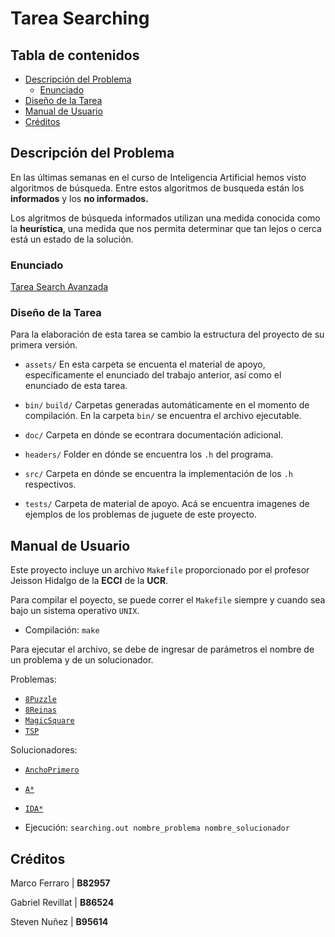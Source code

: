 # Tarea Searching

## Tabla de contenidos

- [Descripción del Problema](#descripción-del-problema)
  - [Enunciado](#enunciado)
- [Diseño de la Tarea](#diseño-de-la-tarea)
- [Manual de Usuario](#manual-de-usuario)
- [Créditos](#créditos)

## Descripción del Problema

En las últimas semanas en el curso de Inteligencia Artificial hemos visto algoritmos de búsqueda. Entre estos algoritmos de busqueda están los **informados** y los **no informados.**

Los algritmos de búsqueda informados utilizan una medida conocida como la **heurística**, una medida que nos permita determinar que tan lejos o cerca está un estado de la solución.

### Enunciado

  [Tarea Search Avanzada](assets/TareaSearchAvanzada.pdf)

### Diseño de la Tarea

Para la elaboración de esta tarea se cambio la estructura del proyecto de su primera versión.

- `assets/` En esta carpeta se encuenta el material de apoyo, específicamente el enunciado del trabajo anterior, así como el enunciado de esta tarea.

- `bin/` `build/` Carpetas generadas automáticamente en el momento de compilación. En la carpeta `bin/` se encuentra el archivo ejecutable.

- `doc/` Carpeta en dónde se econtrara documentación adicional.

- `headers/` Folder en dónde se encuentra los `.h` del programa.

- `src/` Carpeta en dónde se encuentra la implementación de los `.h` respectivos.

- `tests/` Carpeta de material de apoyo. Acá se encuentra imagenes de ejemplos de los problemas de juguete de este proyecto.

## Manual de Usuario

Este proyecto incluye un archivo `Makefile` proporcionado por el profesor Jeisson Hidalgo de la **ECCI** de la **UCR**.

Para compilar el poyecto, se puede correr el `Makefile` siempre y cuando sea bajo un sistema operativo `UNIX`.

- Compilación: `make`

Para ejecutar el archivo, se debe de ingresar de parámetros el nombre de un problema y de un solucionador.

Problemas:

- [`8Puzzle`](doc/problemas/8Puzzle.md)
- [`8Reinas`](doc/problemas/8Reinas.md)
- [`MagicSquare`](doc/problemas/MagicSquare.md)
- [`TSP`](doc/problemas/Viajero.md)

Solucionadores:

- [`AnchoPrimero`](doc/algoritmos/AnchoPrimero.md)
- [`A*`](doc/algoritmos/AStar.md)
- [`IDA*`](doc/algoritmos/IDAStar.md)

- Ejecución: `searching.out nombre_problema nombre_solucionador`


## Créditos

Marco Ferraro | **B82957**

Gabriel Revillat | **B86524**

Steven Nuñez | **B95614**
